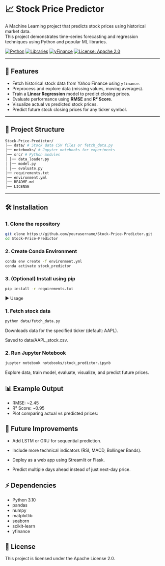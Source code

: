 # 📈 Stock Price Predictor

A Machine Learning project that predicts stock prices using historical market data.  
This project demonstrates time-series forecasting and regression techniques using Python and popular ML libraries.

[![Python](https://img.shields.io/badge/Python-3.10-blue?logo=python&logoColor=white)](https://www.python.org/)
[![Libraries](https://img.shields.io/badge/Libraries-Pandas%2C%20NumPy%2C%20Scikit--Learn-yellow?logo=python&logoColor=white)](https://scikit-learn.org/)
[![yFinance](https://img.shields.io/badge/Data-yFinance-lightgrey?logo=yahoo&logoColor=purple)](https://pypi.org/project/yfinance/)
[![License: Apache 2.0](https://img.shields.io/badge/License-Apache%202.0-green.svg)](LICENSE)

---

## 🚀 Features

- Fetch historical stock data from Yahoo Finance using `yfinance`.
- Preprocess and explore data (missing values, moving averages).
- Train a **Linear Regression** model to predict closing prices.
- Evaluate performance using **RMSE** and **R² Score**.
- Visualize actual vs predicted stock prices.
- Predict future stock closing prices for any ticker symbol.

---

## 📂 Project Structure
```bash
Stock-Price-Predictor/
│── data/ # Stock data CSV files or fetch_data.py
│── notebooks/ # Jupyter notebooks for experiments
│── src/ # Python modules
│ │── data_loader.py
│ │── model.py
│ │── evaluate.py
│── requirements.txt
│── environment.yml
│── README.md
│── LICENSE
```
---

## 🛠 Installation

### 1. Clone the repository
```bash
git clone https://github.com/yourusername/Stock-Price-Predictor.git
cd Stock-Price-Predictor
```
### 2. Create Conda Environment
```bash
conda env create -f environment.yml
conda activate stock_predictor
```
### 3. (Optional) Install using pip
```bash
pip install -r requirements.txt
```
▶️ Usage
### 1. Fetch stock data
```bash
python data/fetch_data.py
```
Downloads data for the specified ticker (default: AAPL).

Saved to data/AAPL_stock.csv.

### 2. Run Jupyter Notebook
```bash
jupyter notebook notebooks/stock_predictor.ipynb
```
Explore data, train model, evaluate, visualize, and predict future prices.

## 📊 Example Output
- RMSE: ~2.45
- R² Score: ~0.95
- Plot comparing actual vs predicted prices:


## 📌 Future Improvements
- Add LSTM or GRU for sequential prediction.

- Include more technical indicators (RSI, MACD, Bollinger Bands).

- Deploy as a web app using Streamlit or Flask.

- Predict multiple days ahead instead of just next-day price.

## ⚡ Dependencies
- Python 3.10
- pandas
- numpy
- matplotlib
- seaborn
- scikit-learn
- yfinance

## 📄 License
This project is licensed under the Apache License 2.0.

